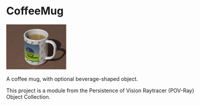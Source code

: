 # CoffeeMug

![Thumbnail](coffeemug_thumbnail.jpg)

A coffee mug, with optional beverage-shaped object.

This project is a module from the Persistence of Vision Raytracer (POV-Ray) Object Collection.
